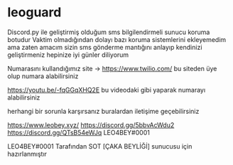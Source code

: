 # leoguard
Discord.py ile geliştirmiş olduğum sms bilgilendirmeli sunucu koruma botudur
Vaktim olmadığından dolayı bazı koruma sistemlerini ekleyemedim ama zaten amacım sizin sms gönderme mantığını anlayıp kendinizi geliştirmeniz hepinize iyi günler diliyorum

Numarasını kullandığımız site -> https://www.twilio.com/ bu siteden üye olup numara alabilirsiniz

https://youtu.be/-fqGGqXHQ2E bu videodaki gibi yaparak numarayı alabilirsiniz 

herhangi bir sorunla karşırsanız buralardan iletişime geçebilirsiniz 

https://www.leobey.xyz/   https://discord.gg/5bbvAcWdu2   https://discord.gg/QTsB54eWJq  LEO4BEY#0001 

LEO4BEY#0001 Tarafından SOT [ÇAKA BEYLİĞİ] sunucusu için hazırlanmıştır
